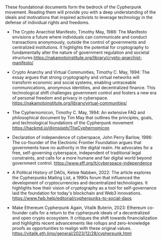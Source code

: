 
These foundational documents form the bedrock of the Cypherpunk movement. Reading them will provide you with a deep understanding of the ideals and motivations that inspired activists to leverage technology in the defense of individual rights and freedoms.

- The Crypto Anarchist Manifesto, Timothy May, 1988:  The Manifesto envisions a future where individuals can communicate and conduct transactions anonymously, outside the control of governments and centralized institutions. It highlights the potential for cryptography to fundamentally alter the nature of government regulation and societal structures.https://nakamotoinstitute.org/library/crypto-anarchist-manifesto/

- Crypto Anarchy and Virtual Communities, Timothy C. May, 1994: The essay argues that strong cryptography and virtual networks will transform economic and social systems, enabling untraceable communications, anonymous identities, and decentralized finance. This technological shift challenges government control and fosters a new era of personal freedom and privacy in cyberspace. https://nakamotoinstitute.org/library/virtual-communities/

- The Cyphernomicon, Timothy C. May, 1994: An extensive FAQ and philosophical document by Tim May that outlines the principles, goals, and technological foundations of the Cypherpunk movement https://hackmd.io/@jmsjsph/TheCyphernomicon

- Declaration of independence of cyberspace, John Perry Barlow, 1996: The co-founder of the Electronic Frontier Foundation argues that governments have no authority in the digital realm. He advocates for a free, self-governing cyberspace, independent of traditional legal constraints, and calls for a more humane and fair digital world beyond government control. https://www.eff.org/it/cyberspace-independence

- A Political History of DAOs, Kelsie Nabben, 2022: The article explores the Cypherpunks Mailing List, a 1990s forum that influenced the development of cryptocurrencies and decentralized technologies. It highlights how their vision of cryptography as a tool for self-governance laid the foundation for today's blockchain and Web3 innovations. https://www.fwb.help/editorial/cypherpunks-to-social-daos

- Make Ethereum Cypherpunk Again, Vitalik Buterin, 2023: Ethereum co-founder calls for a return to the cypherpunk ideals of a decentralized and open crypto ecosystem. It critiques the shift towards financialization and highlights recent advancements like rollups and zero-knowledge proofs as opportunities to realign with these original values. https://vitalik.eth.limo/general/2023/12/28/cypherpunk.html 
